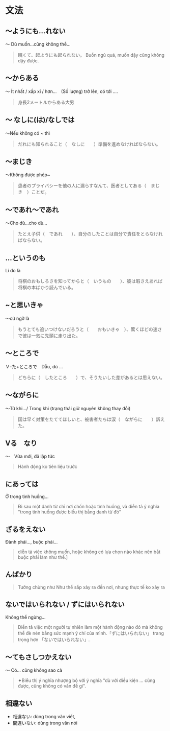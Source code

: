 # 文法

## ～ようにも...れない
～ Dù muốn...cũng không thể...
>眠くて、起ようにも起られない。
>Buồn ngủ quá, muốn dậy cũng không dậy được.

## ～からある
～ Ít nhất / xấp xỉ / hơn...　(Số lượng) trở lên, có tới ....
>身長2メートルからある大男

## ～ なしに(は)/なしでは
～Nếu không có ~ thì
>だれにも知られること（　なしに　　）準備を進めなければならない。

## ～まじき
～Không được phép~
>患者のプライバシーを他の人に漏らすなんて、医者としてある（　まじき　）ことだ。

## ～であれ～であれ
～Cho dù…cho dù…
>たとえ子供（　であれ　　）、自分のしたことは自分で責任をとらなければならない。

## ...というのも
Lí do là
>将棋のおもしろさを知ってからと（　いうもの　　）、彼は暇さえあれば将棋の本ばかり読んでいる。

## ~と思いきゃ
～cứ ngỡ là
>もうとても追いつけないだろうと（　　おもいきゃ　）、驚くほどの速さで彼は一気に先頭に走り出た。
## ～ところで
Ｖ-た+ところで　Dẫu, dù ...
> どちらに（　したところ　　）で、そうたいした差があるとは思えない。

## ～ながらに
～Từ khi…/ Trong khi (trạng thái giữ nguyên không thay đổi)
>国は早く対策をたててほしいと、被害者たちは涙（　ながらに　　）訴えた。

## Vる　なり
～　Vừa mới, đã lập tức
> Hành động ko tiên liệu trước

## にあっては
Ở trong tình huống...
>Đi sau một danh từ chỉ nơi chốn hoặc tình huống, và diễn tả ý nghĩa "trong tình huống được biểu thị bằng danh từ đó"

## ざるをえない
Đành phải..., buộc phải...
>diễn tả việc không muốn, hoặc không có lựa chọn nào khác nên bắt buộc phải làm như thế.]

## んばかり
> Tưởng chừng như
> Như thể sắp xảy ra đến nơi, nhưng thực tế ko xảy ra

## ないではいられない / ずにはいられない
Không thể ngừng...
>Diễn tả việc một người tự nhiên làm một hành động nào đó mà không thể đè nén bằng sức mạnh ý chí của mình.「ずにはいられない」 trang trọng hơn 「ないではいられない」.

## ～てもさしつかえない
～ Có... cũng không sao cả
>✦Biểu thị ý nghĩa nhượng bộ với ý nghĩa "dù với điều kiện ... cũng được, cũng không có vấn đề gì".

## 相違ない
- 相違ない: dùng trong văn viết,
- 間違いない: dùng trong văn nói